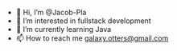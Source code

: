 - 👋 Hi, I’m @Jacob-Pla
- 👀 I’m interested in fullstack development
- 🌱 I’m currently learning Java
- 📫 How to reach me galaxy.otters@gmail.com

<!---
Jacob-Pla/Jacob-Pla is a ✨ special ✨ repository because its `README.md` (this file) appears on your GitHub profile.
You can click the Preview link to take a look at your changes.
--->
